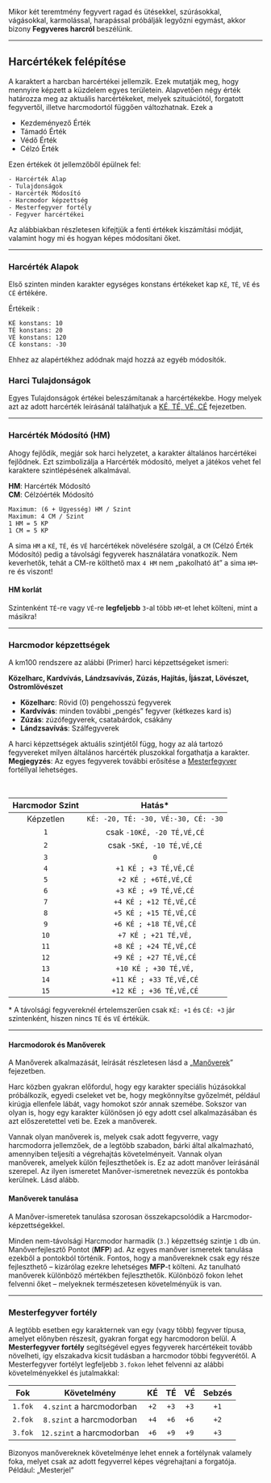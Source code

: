 
Mikor két teremtmény fegyvert ragad és ütésekkel, szúrásokkal, vágásokkal, karmolással, harapással próbálják legyőzni egymást, akkor bizony **Fegyveres harcról** beszélünk.

---
## Harcértékek felépítése

A karaktert a harcban harcértékei jellemzik. Ezek mutatják meg, hogy mennyire képzett a küzdelem egyes területein. Alapvetően négy érték határozza meg az aktuális harcértékeket, melyek szituációtól, forgatott fegyvertől, illetve harcmodortól függően változhatnak. Ezek a

- Kezdeményező Érték
- Támadó Érték
- Védő Érték
- Célzó Érték

Ezen értékek öt jellemzőből épülnek fel:

```
- Harcérték Alap
- Tulajdonságok
- Harcérték Módosító
- Harcmodor képzettség
- Mesterfegyver fortély
- Fegyver harcértékei
```

Az alábbiakban részletesen kifejtjük a fenti értékek kiszámítási módját, valamint hogy mi és hogyan képes módosítani őket.

---

### Harcérték Alapok

Első szinten minden karakter egységes konstans értékeket kap `KÉ`, `TÉ`, `VÉ` és `CÉ` értékére.

Értékeik :

```
KÉ konstans: 10
TÉ konstans: 20
VÉ konstans: 120
CÉ konstans: -30
```

Ehhez az alapértékhez adódnak majd hozzá az egyéb módosítók.

### Harci Tulajdonságok

Egyes Tulajdonságok értékei beleszámítanak a harcértékekbe. Hogy melyek azt az adott harcérték leírásánál találhatjuk a [KÉ, TÉ, VÉ, CÉ](060_03_ke_te_ve_ce.md) fejezetben.


---
### Harcérték Módosító (HM)

Ahogy fejlődik, megjár sok harci helyzetet, a karakter általános harcértékei fejlődnek. Ezt szimbolizálja a Harcérték módosító, melyet a játékos vehet fel karaktere szintlépésének alkalmával.

**HM**: Harcérték Módosító\
**CM**: Célzóérték Módosító

```
Maximum: (6 + Ügyesség) HM / Szint
Maximum: 4 CM / Szint
1 HM = 5 KP
1 CM = 5 KP
```

A sima `HM` a `KÉ`, `TÉ`, és `VÉ` harcértékek növelésére szolgál, a `CM` (Célzó Érték Módosító) pedig a távolsági fegyverek használatára vonatkozik. Nem keverhetők, tehát a CM-re költhető max `4 HM` nem „pakolható át” a sima `HM`-re és viszont!

#### HM korlát

Szintenként `TÉ`-re vagy `VÉ`-re **legfeljebb** `3`-al több `HM`-et lehet költeni, mint a másikra!


---
### Harcmodor képzettségek

A km100 rendszere az alábbi (Primer) harci képzettségeket ismeri:

**Közelharc, Kardvívás, Lándzsavívás, Zúzás, Hajítás, Íjászat, Lövészet, Ostromlövészet**

- **Közelharc**: Rövid (0) pengehosszú fegyverek
- **Kardvívás**: minden további „pengés” fegyver (kétkezes kard is)
- **Zúzás**: zúzófegyverek, csatabárdok, csákány
- **Lándzsavívás**: Szálfegyverek

A harci képzettségek aktuális szintjétől függ, hogy az alá tartozó fegyvereket milyen általános harcérték pluszokkal forgathatja a karakter.
**Megjegyzés**: Az egyes fegyverek további erősítése a [Mesterfegyver](fortelyok.harci/mesterfegyver.md) fortéllyal lehetséges.

<br />

| Harcmodor Szint |               Hatás*                |
| :-------------: | :---------------------------------: |
|    Képzetlen    | `KÉ: -20, TÉ: -30, VÉ:-30, CÉ: -30` |
|       `1`       |     csak `-10KÉ, -20 TÉ,VÉ,CÉ`      |
|       `2`       |      csak `-5KÉ, -10 TÉ,VÉ,CÉ`      |
|       `3`       |                 `0`                 |
|       `4`       |        `+1 KÉ ; +3 TÉ,VÉ,CÉ`        |
|       `5`       |        `+2 KÉ ; +6TÉ,VÉ,CÉ`         |
|       `6`       |        `+3 KÉ ; +9 TÉ,VÉ,CÉ`        |
|       `7`       |       `+4 KÉ ; +12 TÉ,VÉ,CÉ`        |
|       `8`       |       `+5 KÉ ; +15 TÉ,VÉ,CÉ`        |
|       `9`       |       `+6 KÉ ; +18 TÉ,VÉ,CÉ`        |
|      `10`       |        `+7 KÉ ; +21 TÉ,VÉ,`         |
|      `11`       |       `+8 KÉ ; +24 TÉ,VÉ,CÉ`        |
|      `12`       |       `+9 KÉ ; +27 TÉ,VÉ,CÉ`        |
|      `13`       |        `+10 KÉ ; +30 TÉ,VÉ,`        |
|      `14`       |       `+11 KÉ ; +33 TÉ,VÉ,CÉ`       |
|      `15`       |       `+12 KÉ ; +36 TÉ,VÉ,CÉ`       |

\* A távolsági fegyvereknél értelemszerűen csak `KÉ: +1` és `CÉ: +3` jár szintenként, hiszen nincs `TÉ` és `VÉ` értékük.

---
#### Harcmodorok és Manőverek

A Manőverek alkalmazását, leírását részletesen lásd a „[Manőverek](060_14_manoverek.md)” fejezetben.

Harc közben gyakran előfordul, hogy egy karakter speciális húzásokkal próbálkozik, egyedi cseleket vet be, hogy megkönnyítse győzelmét, például kirúgja ellenfele lábát, vagy homokot szór annak szemébe. Sokszor van olyan is, hogy egy karakter különösen jó egy adott csel alkalmazásában és azt előszeretettel veti be. Ezek a manőverek.

Vannak olyan manőverek is, melyek csak adott fegyverre, vagy harcmodorra jellemzőek, de a legtöbb szabadon, bárki által alkalmazható, amennyiben teljesíti a végrehajtás követelményeit. Vannak olyan manőverek, amelyek külön fejleszthetőek is. Ez az adott manőver leírásánál szerepel. Az ilyen ismeretet Manőver-ismeretnek nevezzük és pontokba kerülnek. Lásd alább.

#### Manőverek tanulása

A Manőver-ismeretek tanulása szorosan összekapcsolódik a Harcmodor-képzettségekkel.

Minden nem-távolsági Harcmodor harmadik (`3.`) képzettség szintje `1` db ún. Manőverfejlesztő Pontot (**MFP**) ad. Az egyes manőver ismeretek tanulása ezekből a pontokból történik. Fontos, hogy a manővereknek csak egy része fejleszthető – kizárólag ezekre lehetséges **MFP**-t költeni. Az tanulható manőverek különböző mértékben fejleszthetők. Különböző fokon lehet felvenni őket – melyeknek természetesen követelményük is van.

---
### Mesterfegyver fortély

A legtöbb esetben egy karakternek van egy (vagy több) fegyver típusa, amelyet előnyben részesít, gyakran forgat egy harcmodoron belül. A **Mesterfegyver fortély** segítségével egyes fegyverek harcértékeit tovább növelheti, így elszakadva kicsit tudásban a harcmodor többi fegyverétől. A Mesterfegyver fortélyt legfeljebb `3.fokon` lehet felvenni az alábbi követelményekkel és jutalmakkal:

|   Fok   |        Követelmény        |  KÉ  |  TÉ  |  VÉ  | Sebzés |
| :-----: | :-----------------------: | :--: | :--: | :--: | :----: |
| `1.fok` | `4.szint` a harcmodorban  | `+2` | `+3` | `+3` |  `+1`  |
| `2.fok` | `8.szint` a harcmodorban  | `+4` | `+6` | `+6` |  `+2`  |
| `3.fok` | `12.szint` a harcmodorban | `+6` | `+9` | `+9` |  `+3`  |

Bizonyos manővereknek követelménye lehet ennek a fortélynak valamely foka, melyet csak az adott fegyverrel képes végrehajtani a forgatója. Például: „Mesterjel”
